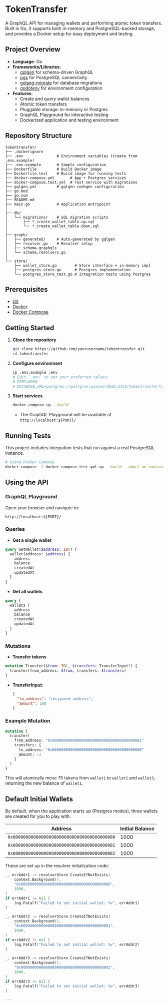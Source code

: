 # TokenTransfer

A GraphQL API for managing wallets and performing atomic token transfers. Built in Go, it supports both in-memory and PostgreSQL-backed storage, and provides a Docker setup for easy deployment and testing.

## Project Overview

- **Language**: Go
- **Frameworks/Libraries**:
  - [gqlgen](https://gqlgen.com/) for schema-driven GraphQL
  - [pgx](https://github.com/jackc/pgx) for PostgreSQL connectivity
  - [golang-migrate](https://github.com/golang-migrate/migrate) for database migrations
  - [godotenv](https://github.com/joho/godotenv) for environment configuration
- **Features**:
  - Create and query wallet balances
  - Atomic token transfers
  - Pluggable storage: in-memory or Postgres
  - GraphQL Playground for interactive testing
  - Dockerized application and testing environment

## Repository Structure

```
tokentransfer/
├── .dockerignore
├── .env               # Environment variables (create from .env.example)
├── .env.example       # Sample configuration
├── Dockerfile         # Build Docker image
├── Dockerfile.test    # Build image for running tests
├── docker-compose.yml       # App + Postgres services
├── docker-compose.test.yml  # Test service with migrations
├── gqlgen.yml         # gqlgen codegen configuration
├── go.mod
├── go.sum
├── README.md
├── main.go            # Application entrypoint
│
├── db/
│   └── migrations/    # SQL migration scripts
│       ├── *_create_wallet_table.up.sql
│       └── *_create_wallet_table.down.sql
│
├── graph/
│   ├── generated/     # Auto-generated by gqlgen
│   ├── resolver.go    # Resolver setup
│   ├── schema.graphqls
│   └── schema.resolvers.go
│
└── store/
    ├── wallet_store.go        # Store interface + in-memory impl
    ├── postgres_store.go      # Postgres implementation
    └── postgres_store_test.go # Integration tests using Postgres
```

## Prerequisites

- [Git](https://git-scm.com/)
- [Docker](https://www.docker.com/)
- [Docker Compose](https://docs.docker.com/compose/)

## Getting Started

1. **Clone the repository**

   ```bash
   git clone https://github.com/yourusername/tokentransfer.git
   cd tokentransfer
   ```

2. **Configure environment**

   ```bash
   cp .env.example .env
   # Edit `.env` to set your preferred values:
   # PORT=8080
   # DATABASE_URL=postgres://postgres:password@db:5432/tokentransfer?sslmode=disable
   ```

3. **Start services**

   ```bash
   docker-compose up --build
   ```

   - The GraphQL Playground will be available at `http://localhost:${PORT}/`

## Running Tests

This project includes integration tests that run against a real PostgreSQL instance.

```bash
# Using Docker Compose
docker-compose -f docker-compose.test.yml up --build --abort-on-container-exit

```

## Using the API

### GraphQL Playground

Open your browser and navigate to:

```
http://localhost:${PORT}/
```

### Queries

- **Get a single wallet**

```graphql
query GetWallet($address: ID!) {
  wallet(address: $address) {
    address
    balance
    createdAt
    updatedAt
  }
}
```

- **Get all wallets**

```graphql
query {
  wallets {
    address
    balance
    createdAt
    updatedAt
  }
}
```

### Mutations

- **Transfer tokens**

```graphql
mutation Transfer($from: ID!, $transfers: TransferInput!) {
  transfer(from_address: $from, transfers: $transfers)
}
```

- **TransferInput**:
  ```json
  {
    "to_address": "recipient-address",
    "amount": 100
  }
  ```

### Example Mutation

```graphql
mutation {
  transfer(
    from_address: "0x0000000000000000000000000000000000000001"
    transfers: {
      to_address: "0x0000000000000000000000000000000000000000"
      amount: -3
    }
  )
}
```

This will atomically move 75 tokens from `wallet1` to `wallet2` and `wallet3`, returning the new balance of `wallet1`.

## Default Initial Wallets

By default, when the application starts up (Postgres modes), three wallets are created for you to play with:

| Address                                      | Initial Balance |
| -------------------------------------------- | --------------- |
| `0x0000000000000000000000000000000000000000` | 1000            |
| `0x0000000000000000000000000000000000000001` | 1000            |
| `0x0000000000000000000000000000000000000002` | 1000            |

These are set up in the resolver initialization code:

```go
_, errAddr1 := resolverStore.CreateIfNotExists(
    context.Background(),
    "0x0000000000000000000000000000000000000000",
    1000,
)
if errAddr1 != nil {
    log.Fatalf("Failed to set initial wallet: %v", errAddr1)
}

_, errAddr2 := resolverStore.CreateIfNotExists(
    context.Background(),
    "0x0000000000000000000000000000000000000001",
    1000,
)
if errAddr2 != nil {
    log.Fatalf("Failed to set initial wallet: %v", errAddr2)
}

_, errAddr3 := resolverStore.CreateIfNotExists(
    context.Background(),
    "0x0000000000000000000000000000000000000002",
    1000,
)
if errAddr3 != nil {
    log.Fatalf("Failed to set initial wallet: %v", errAddr3)
}

---
```
